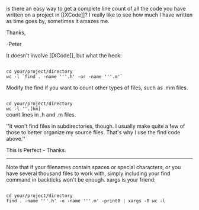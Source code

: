 is there an easy way to get a complete line count of all the code you have written on a project in [[XCode]]? I really like to see how much I have written as time goes by, sometimes it amazes me.

Thanks,

-Peter

It doesn't involve [[XCode]], but what the heck:

<code>
cd your/project/directory
wc -l `find . -name '''.h' -or -name '''.m'`
</code>

Modify the find if you want to count other types of files, such as .mm files.


<code>
cd your/project/directory
wc -l ''.[hm]
</code>
count lines in .h and .m files.

''It won't find files in subdirectories, though. I usually make quite a few of those to better organize my source files. That's why I use the find code above.''


This is Perfect - Thanks.

------
Note that if your filenames contain spaces or special characters, or you have several thousand files to work with, simply including your find command in backticks won't be enough.  xargs is your friend:

<code>
cd your/project/directory
find . -name '''.h' -o -name '''.m' -print0 | xargs -0 wc -l
</code>